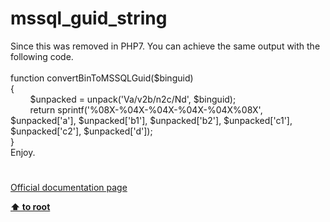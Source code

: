 # mssql_guid_string




<div class="phpcode"><span class="html">
Since this was removed in PHP7. You can achieve the same output with the following code. <br><br>function convertBinToMSSQLGuid($binguid)<br>{<br>&#xA0; &#xA0; &#xA0; &#xA0; $unpacked = unpack(&apos;Va/v2b/n2c/Nd&apos;, $binguid);<br>&#xA0; &#xA0; &#xA0; &#xA0; return sprintf(&apos;%08X-%04X-%04X-%04X-%04X%08X&apos;, $unpacked[&apos;a&apos;], $unpacked[&apos;b1&apos;], $unpacked[&apos;b2&apos;], $unpacked[&apos;c1&apos;], $unpacked[&apos;c2&apos;], $unpacked[&apos;d&apos;]);<br>}<br>Enjoy.</span>
</div>
  

#

[Official documentation page](https://www.php.net/manual/en/function.mssql-guid-string.php)

**[⬆ to root](/)**